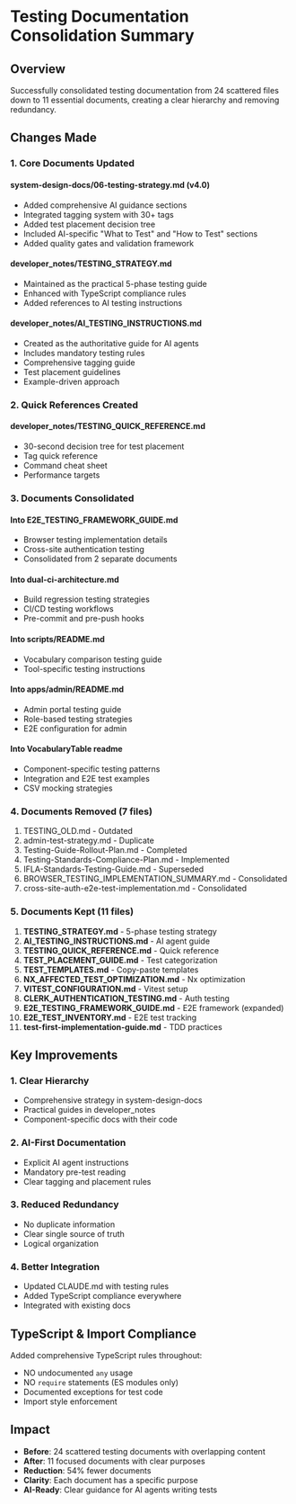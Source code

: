 # Testing Documentation Consolidation Summary

## Overview
Successfully consolidated testing documentation from 24 scattered files down to 11 essential documents, creating a clear hierarchy and removing redundancy.

## Changes Made

### 1. Core Documents Updated

#### system-design-docs/06-testing-strategy.md (v4.0)
- Added comprehensive AI guidance sections
- Integrated tagging system with 30+ tags
- Added test placement decision tree
- Included AI-specific "What to Test" and "How to Test" sections
- Added quality gates and validation framework

#### developer_notes/TESTING_STRATEGY.md
- Maintained as the practical 5-phase testing guide
- Enhanced with TypeScript compliance rules
- Added references to AI testing instructions

#### developer_notes/AI_TESTING_INSTRUCTIONS.md
- Created as the authoritative guide for AI agents
- Includes mandatory testing rules
- Comprehensive tagging guide
- Test placement guidelines
- Example-driven approach

### 2. Quick References Created

#### developer_notes/TESTING_QUICK_REFERENCE.md
- 30-second decision tree for test placement
- Tag quick reference
- Command cheat sheet
- Performance targets

### 3. Documents Consolidated

#### Into E2E_TESTING_FRAMEWORK_GUIDE.md
- Browser testing implementation details
- Cross-site authentication testing
- Consolidated from 2 separate documents

#### Into dual-ci-architecture.md
- Build regression testing strategies
- CI/CD testing workflows
- Pre-commit and pre-push hooks

#### Into scripts/README.md
- Vocabulary comparison testing guide
- Tool-specific testing instructions

#### Into apps/admin/README.md
- Admin portal testing guide
- Role-based testing strategies
- E2E configuration for admin

#### Into VocabularyTable readme
- Component-specific testing patterns
- Integration and E2E test examples
- CSV mocking strategies

### 4. Documents Removed (7 files)

1. TESTING_OLD.md - Outdated
2. admin-test-strategy.md - Duplicate
3. Testing-Guide-Rollout-Plan.md - Completed
4. Testing-Standards-Compliance-Plan.md - Implemented
5. IFLA-Standards-Testing-Guide.md - Superseded
6. BROWSER_TESTING_IMPLEMENTATION_SUMMARY.md - Consolidated
7. cross-site-auth-e2e-test-implementation.md - Consolidated

### 5. Documents Kept (11 files)

1. **TESTING_STRATEGY.md** - 5-phase testing strategy
2. **AI_TESTING_INSTRUCTIONS.md** - AI agent guide
3. **TESTING_QUICK_REFERENCE.md** - Quick reference
4. **TEST_PLACEMENT_GUIDE.md** - Test categorization
5. **TEST_TEMPLATES.md** - Copy-paste templates
6. **NX_AFFECTED_TEST_OPTIMIZATION.md** - Nx optimization
7. **VITEST_CONFIGURATION.md** - Vitest setup
8. **CLERK_AUTHENTICATION_TESTING.md** - Auth testing
9. **E2E_TESTING_FRAMEWORK_GUIDE.md** - E2E framework (expanded)
10. **E2E_TEST_INVENTORY.md** - E2E test tracking
11. **test-first-implementation-guide.md** - TDD practices

## Key Improvements

### 1. Clear Hierarchy
- Comprehensive strategy in system-design-docs
- Practical guides in developer_notes
- Component-specific docs with their code

### 2. AI-First Documentation
- Explicit AI agent instructions
- Mandatory pre-test reading
- Clear tagging and placement rules

### 3. Reduced Redundancy
- No duplicate information
- Clear single source of truth
- Logical organization

### 4. Better Integration
- Updated CLAUDE.md with testing rules
- Added TypeScript compliance everywhere
- Integrated with existing docs

## TypeScript & Import Compliance

Added comprehensive TypeScript rules throughout:
- NO undocumented `any` usage
- NO `require` statements (ES modules only)
- Documented exceptions for test code
- Import style enforcement

## Impact

- **Before**: 24 scattered testing documents with overlapping content
- **After**: 11 focused documents with clear purposes
- **Reduction**: 54% fewer documents
- **Clarity**: Each document has a specific purpose
- **AI-Ready**: Clear guidance for AI agents writing tests